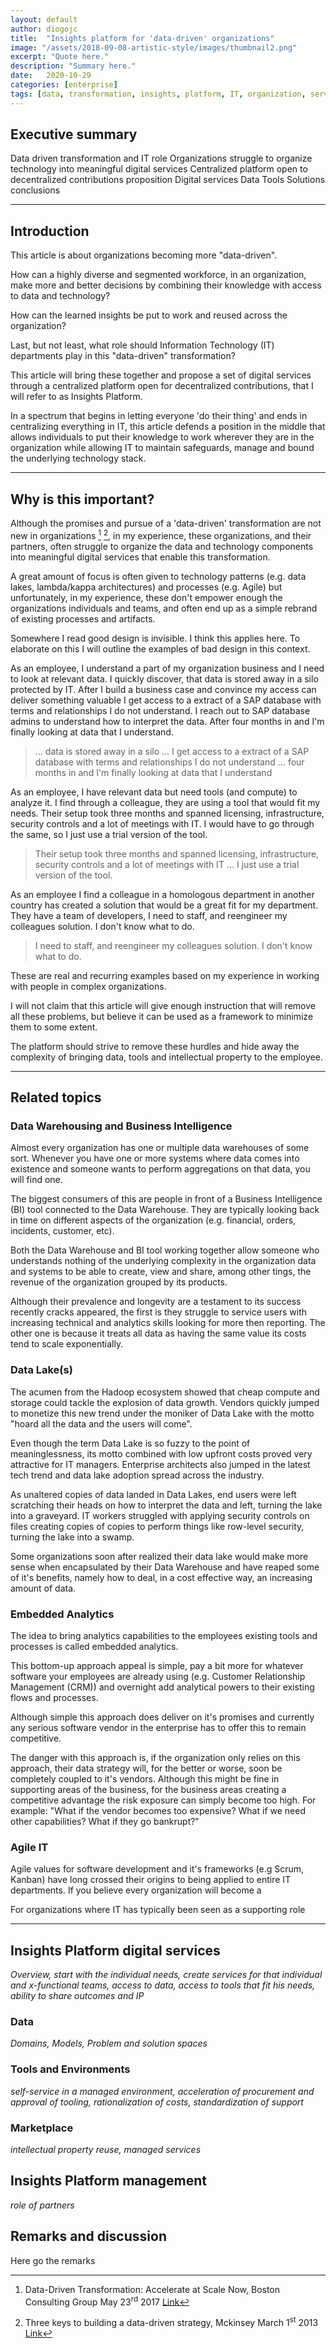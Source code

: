 ```yaml
---
layout: default
author: diogojc
title:  "Insights platform for 'data-driven' organizations"
image: "/assets/2018-09-08-artistic-style/images/thumbnail2.png"
excerpt: "Quote here."
description: "Summary here."
date:   2020-10-29
categories: [enterprise]
tags: [data, transformation, insights, platform, IT, organization, services, analytics, lake, warehouse, embedded]
---
```


## Executive summary
Data driven transformation and IT role
Organizations struggle to organize technology into meaningful digital services
Centralized platform open to decentralized contributions proposition
Digital services
    Data
    Tools
    Solutions 
conclusions

----------

## Introduction
This article is about organizations becoming more "data-driven". 

How can a highly diverse and segmented workforce, in an organization, make more and better decisions by combining their knowledge with access to data and technology?

How can the learned insights be put to work and reused across the organization?

Last, but not least, what role should Information Technology (IT) departments play in this "data-driven" transformation?

This article will bring these together and propose a set of digital services through a centralized platform open for decentralized contributions, that I will refer to as Insights Platform.

In a spectrum that begins in letting everyone 'do their thing' and ends in centralizing everything in IT, this article defends a position in the middle that allows individuals to put their knowledge to work wherever they are in the organization while allowing IT to maintain safeguards, manage and bound the underlying technology stack.

----------

## Why is this important?
Although the promises and pursue of a 'data-driven' transformation are not new in organizations [^1] [^2], in my experience, these organizations, and their partners, often struggle to organize the data and technology components into meaningful digital services that enable this transformation.

A great amount of focus is often given to technology patterns (e.g. data lakes, lambda/kappa architectures) and processes (e.g. Agile) but unfortunately, in my experience, these don't empower enough the organizations individuals and teams, and often end up as a simple rebrand of existing processes and artifacts.

Somewhere I read good design is invisible. I think this applies here.
To elaborate on this I will outline the examples of bad design in this context.

As an employee, I understand a part of my organization business and I need to look at relevant data.
I quickly discover, that data is stored away in a silo protected by IT. After I build a business case and convince my access can deliver something valuable I get access to a extract of a SAP database with terms and relationships I do not understand. I reach out to SAP database admins to understand how to interpret the data. After four months in and I'm finally looking at data that I understand.

> ... data is stored away in a silo ... I get access to a extract of a SAP database with terms and relationships I do not understand ... four months in and I'm finally looking at data that I understand

As an employee, I have relevant data but need tools (and compute) to analyze it.
I find through a colleague, they are using a tool that would fit my needs. Their setup took three months and spanned licensing, infrastructure, security controls and a lot of meetings with IT. I would have to go through the same, so I just use a trial version of the tool.

> Their setup took three months and spanned licensing, infrastructure, security controls and a lot of meetings with IT ... I just use a trial version of the tool.

As an employee I find a colleague in a homologous department in another country has created a solution that would be a great fit for my department. They have a team of developers, I need to staff, and reengineer my colleagues solution. I don't know what to do.

> I need to staff, and reengineer my colleagues solution. I don't know what to do.

These are real and recurring examples based on my experience in working with people in complex organizations.

I will not claim that this article will give enough instruction that will remove all these problems, but believe it can be used as a framework to minimize them to some extent.

The platform should strive to remove these hurdles and hide away the complexity of bringing data, tools and intellectual property to the employee.

----------

## Related topics

### Data Warehousing and Business Intelligence
Almost every organization has one or multiple data warehouses of some sort. Whenever you have one or more systems where data comes into existence and someone wants to perform aggregations on that data, you will find one.

The biggest consumers of this are people in front of a Business Intelligence (BI) tool connected to the Data Warehouse. They are typically looking back in time on different aspects of the organization (e.g. financial, orders, incidents, customer, etc).

Both the Data Warehouse and BI tool working together allow someone who understands nothing of the underlying complexity in the organization data and systems to be able to create, view and share, among other tings, the revenue of the organization grouped by its products.

Although their prevalence and longevity are a testament to its success recently cracks appeared, the first is they struggle to service users with increasing technical and analytics skills looking for more then reporting. The other one is because it treats all data as having the same value its costs tend to scale exponentially.

### Data Lake(s)
The acumen from the Hadoop ecosystem showed that cheap compute and storage could tackle the explosion of data growth. Vendors quickly jumped to monetize this new trend under the moniker of Data Lake with the motto "hoard all the data and the users will come". 

Even though the term Data Lake is so fuzzy to the point of meaninglessness, its motto combined with low upfront costs proved very attractive for IT managers. Enterprise architects also jumped in the latest tech trend and data lake adoption spread across the industry.

As unaltered copies of data landed in Data Lakes, end users were left scratching their heads on how to interpret the data and left, turning the lake into a graveyard. 
IT workers struggled with applying security controls on files creating copies of copies to perform things like row-level security, turning the lake into a swamp.

Some organizations soon after realized their data lake would make more sense when encapsulated by their Data Warehouse and have reaped some of it's benefits, namely how to deal, in a cost effective way, an increasing amount of data.

### Embedded Analytics
The idea to bring analytics capabilities to the employees existing tools and processes is called embedded analytics.

This bottom-up approach appeal is simple, pay a bit more for whatever software your employees are already using (e.g. Customer Relationship Management (CRM)) and overnight add analytical powers to their existing flows and processes.

Although simple this approach does deliver on it's promises and currently any serious software vendor in the enterprise has to offer this to remain competitive.

The danger with this approach is, if the organization only relies on this approach, their data strategy will, for the better or worse, soon be completely coupled to it's vendors. 
Although this might be fine in supporting areas of the business, for the business areas creating a competitive advantage the risk exposure can simply become too high. 
For example: "What if the vendor becomes too expensive? What if we need other capabilities? What if they go bankrupt?"


### Agile IT
Agile values for software development and it's frameworks (e.g Scrum, Kanban) have long crossed their origins to being applied to entire IT departments.
If you believe every organization will become a
 
For organizations where IT has typically been seen as a supporting role

----------

## Insights Platform digital services
*Overview, start with the individual needs, create services for that individual and x-functional teams, access to data, access to tools that fit his needs, ability to share outcomes and IP*

### Data
*Domains, Models, Problem and solution spaces*

### Tools and Environments
*self-service in a managed environment, acceleration of procurement and approval of tooling, rationalization of costs, standardization of support*

### Marketplace
*intellectual property reuse, managed services*


## Insights Platform management
*role of partners*

## Remarks and discussion
Here go the remarks




[^1]: Data-Driven Transformation: Accelerate at Scale Now, Boston Consulting Group May 23<sup>rd</sup> 2017 [Link](https://www.bcg.com/publications/2017/digital-transformation-transformation-data-driven-transformation)

[^2]: Three keys to building a data-driven strategy, Mckinsey March 1<sup>st</sup> 2013 [Link](https://www.mckinsey.com/business-functions/mckinsey-digital/our-insights/three-keys-to-building-a-data-driven-strategy)


[^3]: Why Software Is Eating the World, Andreessen August 20<sup>th</sup> 2011 [Link](https://a16z.com/2011/08/20/why-software-is-eating-the-world/)

